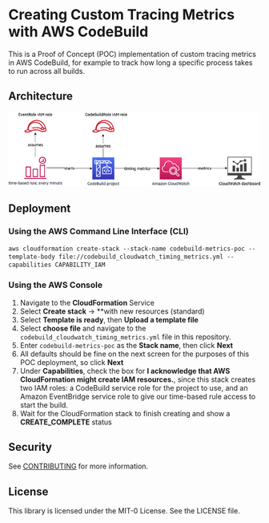 # Creating Custom Tracing Metrics with AWS CodeBuild

This is a Proof of Concept (POC) implementation of custom tracing metrics in AWS CodeBuild, for example to track how long a specific process takes to run across all builds.

## Architecture

![Architecture](img/aws-codebuild-cloudwatch-trace-timing-metrics.png)

## Deployment

### Using the AWS Command Line Interface (CLI)

```shell
aws cloudformation create-stack --stack-name codebuild-metrics-poc --template-body file://codebuild_cloudwatch_timing_metrics.yml --capabilities CAPABILITY_IAM
```

### Using the AWS Console

1. Navigate to the **CloudFormation** Service
2. Select **Create stack** -> **with new resources (standard)
3. Select **Template is ready**, then **Upload a template file**
4. Select **choose file** and navigate to the `codebuild_cloudwatch_timing_metrics.yml` file in this repository.
5. Enter `codebuild-metrics-poc` as the **Stack name**, then click **Next**
6. All defaults should be fine on the next screen for the purposes of this POC deployment, so click **Next**
7. Under **Capabilities**, check the box for **I acknowledge that AWS CloudFormation might create IAM resources.**, since this stack creates two IAM roles: a CodeBuild service role for the project to use, and an Amazon EventBridge service role to give our time-based rule access to start the build.
8. Wait for the CloudFormation stack to finish creating and show a **CREATE_COMPLETE** status

## Security

See [CONTRIBUTING](CONTRIBUTING.md#security-issue-notifications) for more information.

## License

This library is licensed under the MIT-0 License. See the LICENSE file.

